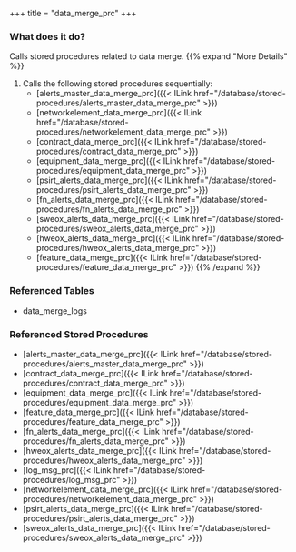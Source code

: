 +++
title = "data_merge_prc"
+++

### What does it do?
Calls stored procedures related to data merge.
{{% expand "More Details" %}}
1. Calls the following stored procedures sequentially:
   - [alerts_master_data_merge_prc]({{< ILink href="/database/stored-procedures/alerts_master_data_merge_prc" >}})
   - [networkelement_data_merge_prc]({{< ILink href="/database/stored-procedures/networkelement_data_merge_prc" >}})
   - [contract_data_merge_prc]({{< ILink href="/database/stored-procedures/contract_data_merge_prc" >}})
   - [equipment_data_merge_prc]({{< ILink href="/database/stored-procedures/equipment_data_merge_prc" >}})
   - [psirt_alerts_data_merge_prc]({{< ILink href="/database/stored-procedures/psirt_alerts_data_merge_prc" >}})
   - [fn_alerts_data_merge_prc]({{< ILink href="/database/stored-procedures/fn_alerts_data_merge_prc" >}})
   - [sweox_alerts_data_merge_prc]({{< ILink href="/database/stored-procedures/sweox_alerts_data_merge_prc" >}})
   - [hweox_alerts_data_merge_prc]({{< ILink href="/database/stored-procedures/hweox_alerts_data_merge_prc" >}})
   - [feature_data_merge_prc]({{< ILink href="/database/stored-procedures/feature_data_merge_prc" >}})
{{% /expand %}}

### Referenced Tables
- data_merge_logs


### Referenced Stored Procedures
- [alerts_master_data_merge_prc]({{< ILink href="/database/stored-procedures/alerts_master_data_merge_prc" >}})
- [contract_data_merge_prc]({{< ILink href="/database/stored-procedures/contract_data_merge_prc" >}})
- [equipment_data_merge_prc]({{< ILink href="/database/stored-procedures/equipment_data_merge_prc" >}})
- [feature_data_merge_prc]({{< ILink href="/database/stored-procedures/feature_data_merge_prc" >}})
- [fn_alerts_data_merge_prc]({{< ILink href="/database/stored-procedures/fn_alerts_data_merge_prc" >}})
- [hweox_alerts_data_merge_prc]({{< ILink href="/database/stored-procedures/hweox_alerts_data_merge_prc" >}})
- [log_msg_prc]({{< ILink href="/database/stored-procedures/log_msg_prc" >}})
- [networkelement_data_merge_prc]({{< ILink href="/database/stored-procedures/networkelement_data_merge_prc" >}})
- [psirt_alerts_data_merge_prc]({{< ILink href="/database/stored-procedures/psirt_alerts_data_merge_prc" >}})
- [sweox_alerts_data_merge_prc]({{< ILink href="/database/stored-procedures/sweox_alerts_data_merge_prc" >}})
